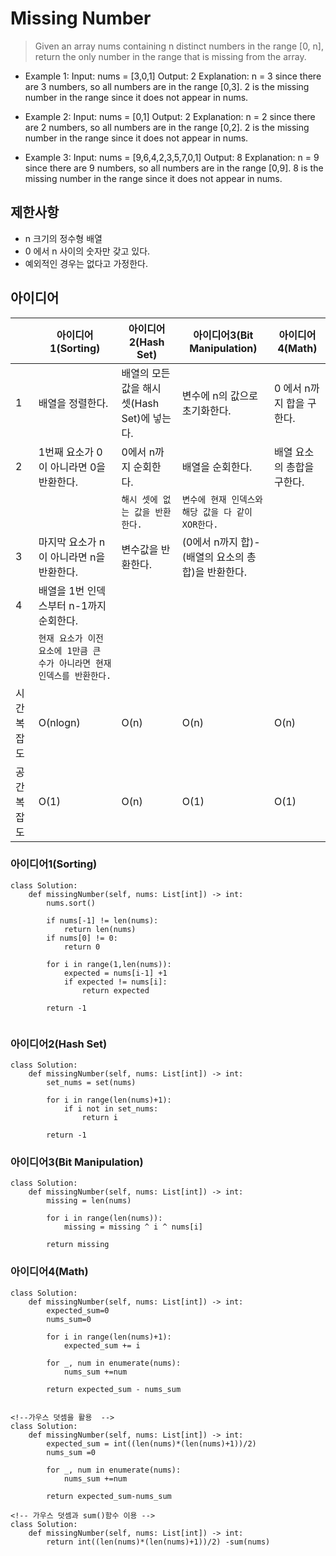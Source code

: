 # Missing Number

>Given an array nums containing n distinct numbers in the range [0, n], return the only number in the range that is missing from the array.

-  Example 1:
Input: nums = [3,0,1]
Output: 2
Explanation: n = 3 since there are 3 numbers, so all numbers are in the range [0,3]. 2 is the missing number in the range since it does not appear in nums.

- Example 2: 
Input: nums = [0,1]
Output: 2
Explanation: n = 2 since there are 2 numbers, so all numbers are in the range [0,2]. 2 is the missing number in the range since it does not appear in nums.

- Example 3:
Input: nums = [9,6,4,2,3,5,7,0,1]
Output: 8
Explanation: n = 9 since there are 9 numbers, so all numbers are in the range [0,9]. 8 is the missing number in the range since it does not appear in nums.

## 제한사항
- n 크기의 정수형 배열
- 0 에서 n 사이의 숫자만 갖고 있다.
- 예외적인 경우는 없다고 가정한다.


## 아이디어 

| |아이디어1(Sorting) |아이디어2(Hash Set) |아이디어3(Bit Manipulation) |아이디어 4(Math)|
|----------------|-------------------------------|-----------------------------|-----------------------------|-----------------------------|
|1 |배열을 정렬한다. |배열의 모든 값을 해시 셋(Hash Set)에 넣는다.|변수에 n의 값으로 초기화한다.|0 에서 n까지 합을 구한다.|
|2 |1번째 요소가 0이 아니라면 0을 반환한다.|0에서 n까지 순회한다.|배열을 순회한다.|배열 요소의 총합을 구한다.|
| | |`해시 셋에 없는 값을 반환한다.`|`변수에 현재 인덱스와 해당 값을 다 같이 XOR한다.`||
|3|마지막 요소가 n이 아니라면 n을 반환한다. |변수값을 반환한다.|(0에서 n까지 합)-(배열의 요소의 총합)을 반환한다.|
|4|배열을 1번 인덱스부터 n-1까지 순회한다. ||||
| |`현재 요소가 이전 요소에 1만큼 큰 수가 아니라면 현재 인덱스를 반환한다.`||||
|시간 복잡도|O(nlogn)|O(n)|O(n)|O(n)|
|공간 복잡도|O(1) |O(n)|O(1)|O(1)|



### 아이디어1(Sorting)

```
class Solution:
    def missingNumber(self, nums: List[int]) -> int:
        nums.sort()

        if nums[-1] != len(nums):
            return len(nums)
        if nums[0] != 0:
            return 0

        for i in range(1,len(nums)):
            expected = nums[i-1] +1
            if expected != nums[i]:
                return expected

        return -1               
      

```

### 아이디어2(Hash Set)

```
class Solution:
    def missingNumber(self, nums: List[int]) -> int: 
        set_nums = set(nums)

        for i in range(len(nums)+1):
            if i not in set_nums:
                return i

        return -1                  

```

### 아이디어3(Bit Manipulation)

```
class Solution:
    def missingNumber(self, nums: List[int]) -> int:
        missing = len(nums)

        for i in range(len(nums)):
            missing = missing ^ i ^ nums[i]

        return missing            

```

### 아이디어4(Math)

```
class Solution:
    def missingNumber(self, nums: List[int]) -> int:
        expected_sum=0
        nums_sum=0

        for i in range(len(nums)+1):
            expected_sum += i

        for _, num in enumerate(nums):
            nums_sum +=num

        return expected_sum - nums_sum


<!--가우스 덧셈을 활용  -->
class Solution:
    def missingNumber(self, nums: List[int]) -> int:
        expected_sum = int((len(nums)*(len(nums)+1))/2)
        nums_sum =0

        for _, num in enumerate(nums):
            nums_sum +=num

        return expected_sum-nums_sum

<!-- 가우스 덧셈과 sum()함수 이용 -->
class Solution:
    def missingNumber(self, nums: List[int]) -> int:
        return int((len(nums)*(len(nums)+1))/2) -sum(nums)


```

